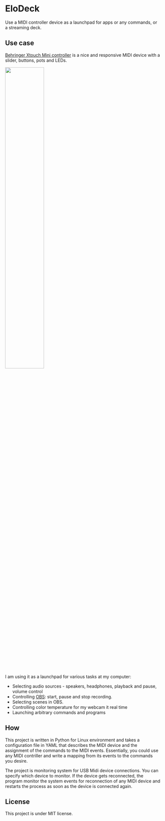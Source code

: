 # EloDeck
Use a MIDI controller device as a launchpad for apps or any commands, or a streaming deck.

## Use case
[Behringer Xtouch Mini controller](https://www.behringer.com/product.html?modelCode=P0B3M) is a nice and responsive MIDI device with a slider, buttons, pots and LEDs.

<img src="https://mediadl.musictribe.com/media/PLM/data/images/products/P0B3M/2000Wx2000H/X-TOUCH-MINI_P0B3M_Top_XL.png" width="50%">

I am using it as a launchpad for various tasks at my computer:

* Selecting audio sources - speakers, headphones, playback and pause, volume control
* Controlling [OBS](https://obsproject.com/): start, pause and stop recording.
* Selecting scenes in OBS.
* Controlling color temperature for my webcam it real time
* Launching arbitrary commands and programs

## How

This project is written in Python for Linux environment and takes a configuration file in YAML that describes the MIDI device and the assignment of the commands to the MIDI events. Essentially, you could use any MIDI contriller and write a mapping from its events to the commands you desire.

The project is monitoring system for USB Midi device connections. You can specify which device to monitor. If the device gets reconnected, the program monitor the system events for reconnection of any MIDI device and restarts the process as soon as the device is connected again.

## License

This project is under MIT license.

